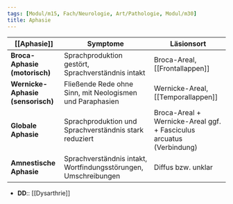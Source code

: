 ```yaml
---
tags: [Modul/m15, Fach/Neurologie, Art/Pathologie, Modul/m30]
title: Aphasie
---
```

[[Aphasie]]|Symptome|Läsionsort
-|-|-
**Broca-Aphasie (motorisch)**|Sprachproduktion gestört, Sprachverständnis intakt|Broca-Areal, [[Frontallappen]]
**Wernicke-Aphasie (sensorisch)**|Fließende Rede ohne Sinn, mit Neologismen und Paraphasien|Wernicke-Areal, [[Temporallappen]]
**Globale Aphasie**|Sprachproduktion und Sprachverständnis stark reduziert|Broca-Areal + Wernicke-Areal ggf. + Fasciculus arcuatus (Verbindung)
**Amnestische Aphasie**|Sprachverständnis intakt, Wortfindungsstörungen, Umschreibungen|Diffus bzw. unklar
- **DD**:: [[Dysarthrie]]